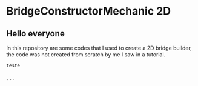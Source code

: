 # BridgeConstructorMechanic 2D
## Hello everyone
In this repository are some codes that I used to create a 2D bridge builder, the code was not created from scratch by me I saw in a tutorial.


```
teste


´´´

